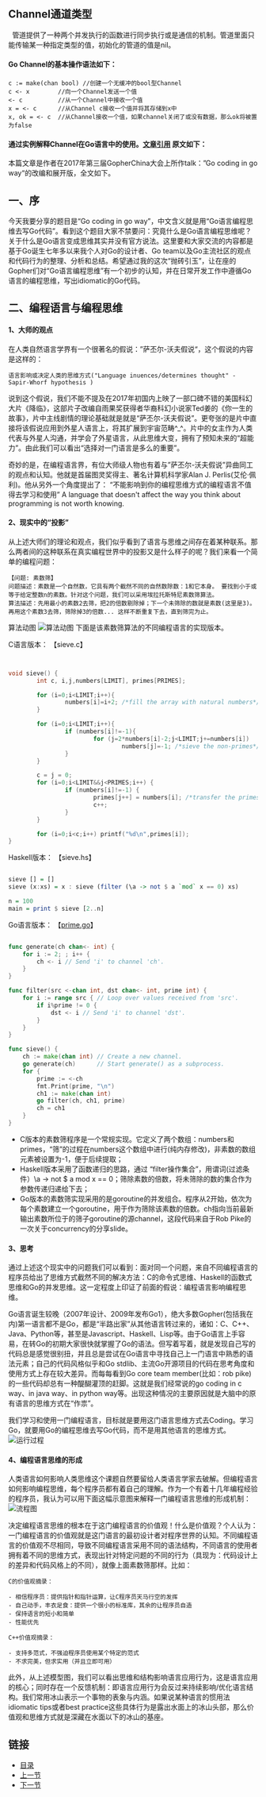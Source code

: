 ## Channel通道类型
&nbsp;&nbsp;管道提供了一种两个并发执行的函数进行同步执行或是通信的机制。管道里面只能传输某一种指定类型的值，初始化的管道的值是nil。

#### Go Channel的基本操作语法如下：

    c := make(chan bool) //创建一个无缓冲的bool型Channel 
    c <- x        //向一个Channel发送一个值
    <- c          //从一个Channel中接收一个值
    x = <- c      //从Channel c接收一个值并将其存储到x中
    x, ok = <- c  //从Channel接收一个值，如果channel关闭了或没有数据，那么ok将被置为false


#### 通过实例解释Channel在Go语言中的使用。[文章引用](https://studygolang.com/articles/9777) 原文如下：<br />

本篇文章是作者在2017年第三届GopherChina大会上所作talk：”Go coding in go way“的改编和展开版，全文如下。

## 一、序
今天我要分享的题目是“Go coding in go way”，中文含义就是用“Go语言编程思维去写Go代码”。看到这个题目大家不禁要问：究竟什么是Go语言编程思维呢？关于什么是Go语言变成思维其实并没有官方说法。这里要和大家交流的内容都是基于Go诞生七年多以来我个人对Go的设计者、Go team以及Go主流社区的观点和代码行为的整理、分析和总结。希望通过我的这次“抛砖引玉”，让在座的Gopher们对“Go语言编程思维”有一个初步的认知，并在日常开发工作中遵循Go语言的编程思维，写出idiomatic的Go代码。

## 二、编程语言与编程思维
#### 1、大师的观点
在人类自然语言学界有一个很著名的假说：”萨丕尔-沃夫假说“，这个假说的内容是这样的：

    语言影响或决定人类的思维方式("Language inuences/determines thought" - Sapir-Whorf hypothesis )

说到这个假说，我们不能不提及在2017年初国内上映了一部口碑不错的美国科幻大片《降临》，这部片子改编自雨果奖获得者华裔科幻小说家Ted姜的《你一生的故事》，片中主线剧情的理论基础就是就是“萨丕尔-沃夫假说”。更夸张的是片中直接将该假说应用到外星人语言上，将其扩展到宇宙范畴^_^。片中的女主作为人类代表与外星人沟通，并学会了外星语言，从此思维大变，拥有了预知未来的“超能力”。由此我们可以看出“选择对一门语言是多么的重要”。

奇妙的是，在编程语言界，有位大师级人物也有着与”萨丕尔-沃夫假说”异曲同工的观点和认知。他就是首届图灵奖得主、著名计算机科学家Alan J. Perlis(艾伦·佩利)。他从另外一个角度提出了：
    “不能影响到你的编程思维方式的编程语言不值得去学习和使用”
    A language that doesn't affect the way you think about programming is not worth knowing.

#### 2、现实中的“投影”
从上述大师们的理论和观点，我们似乎看到了语言与思维之间存在着某种联系。那么两者间的这种联系在真实编程世界中的投影又是什么样子的呢？我们来看一个简单的编程问题：
    
    【问题: 素数筛】
    问题描述：素数是一个自然数，它具有两个截然不同的自然数除数：1和它本身。 要找到小于或等于给定整数n的素数。针对这个问题，我们可以采用埃拉托斯特尼素数筛算法。
    算法描述：先用最小的素数2去筛，把2的倍数剔除掉；下一个未筛除的数就是素数(这里是3)。再用这个素数3去筛，筛除掉3的倍数... 这样不断重复下去，直到筛完为止。

算法动图
![算法动图](./Sieve_of_Eratosthenes_animation.gif)
下面是该素数筛算法的不同编程语言的实现版本。

C语言版本：
【sieve.c】
```C


void sieve() {
        int c, i,j,numbers[LIMIT], primes[PRIMES];

        for (i=0;i<LIMIT;i++){
                numbers[i]=i+2; /*fill the array with natural numbers*/
        }

        for (i=0;i<LIMIT;i++){
                if (numbers[i]!=-1){
                        for (j=2*numbers[i]-2;j<LIMIT;j+=numbers[i])
                                numbers[j]=-1; /*sieve the non-primes*/
                }
        }

        c = j = 0;
        for (i=0;i<LIMIT&&j<PRIMES;i++) {
                if (numbers[i]!=-1) {
                        primes[j++] = numbers[i]; /*transfer the primes to their own array*/
                        c++;
                }
        }

        for (i=0;i<c;i++) printf("%d\n",primes[i]);
}
```

Haskell版本：
【sieve.hs】

```haskell

sieve [] = []
sieve (x:xs) = x : sieve (filter (\a -> not $ a `mod` x == 0) xs)

n = 100
main = print $ sieve [2..n]
```

Go语言版本：
【[prime.go](https://github.com/sunnygocms/gobook/blob/master/src/go_lang_base/03/prime.go)】

```go

func generate(ch chan<- int) {
    for i := 2; ; i++ {
        ch <- i // Send 'i' to channel 'ch'.
    }
}

func filter(src <-chan int, dst chan<- int, prime int) {
    for i := range src { // Loop over values received from 'src'.
        if i%prime != 0 {
            dst <- i // Send 'i' to channel 'dst'.
        }
    }
}

func sieve() {
    ch := make(chan int) // Create a new channel.
    go generate(ch)      // Start generate() as a subprocess.
    for {
        prime := <-ch
        fmt.Print(prime, "\n")
        ch1 := make(chan int)
        go filter(ch, ch1, prime)
        ch = ch1
    }
}

```

- C版本的素数筛程序是一个常规实现。它定义了两个数组：numbers和primes，“筛”的过程在numbers这个数组中进行(纯内存修改)，非素数的数组元素被设置为-1，便于后续提取；
- Haskell版本采用了函数递归的思路，通过 “filter操作集合”，用谓词(过滤条件）\a -> not $ a mod x == 0；筛除素数的倍数，将未筛除的数的集合作为参数传递归递给下去；
- Go版本的素数筛实现采用的是goroutine的并发组合。程序从2开始，依次为每个素数建立一个goroutine，用于作为筛除该素数的倍数。ch指向当前最新输出素数所位于的筛子goroutine的源channel，这段代码来自于Rob Pike的一次关于concurrency的分享slide。

#### 3、思考
通过上述这个现实中的问题我们可以看到：面对同一个问题，来自不同编程语言的程序员给出了思维方式截然不同的解决方法：C的命令式思维、Haskell的函数式思维和Go的并发思维。这一定程度上印证了前面的假说：编程语言影响编程思维。

Go语言诞生较晚（2007年设计、2009年发布Go1），绝大多数Gopher(包括我在内)第一语言都不是Go，都是“半路出家”从其他语言转过来的，诸如：C、C++、Java、Python等，甚至是Javascript、Haskell、Lisp等。由于Go语言上手容易，在转Go的初期大家很快就掌握了Go的语法。但写着写着，就是发现自己写的代码总是感觉很别扭，并且总是尝试在Go语言中寻找自己上一门语言中熟悉的语法元素；自己的代码风格似乎和Go stdlib、主流Go开源项目的代码在思考角度和使用方式上存在较大差异。而每每看到Go core team member(比如：rob pike)的一些代码却总有一种醍醐灌顶的赶脚。这就是我们经常说的go coding in c way、in java way、in python way等。出现这种情况的主要原因就是大脑中的原有语言的思维方式在“作祟”。

我们学习和使用一门编程语言，目标就是要用这门语言思维方式去Coding。学习Go，就要用Go的编程思维去写Go代码，而不是用其他语言的思维方式。
![运行过程](./primesieve.gif)
#### 4、编程语言思维的形成
人类语言如何影响人类思维这个课题自然要留给人类语言学家去破解。但编程语言如何影响编程思维，每个程序员都有着自己的理解。作为一个有着十几年编程经验的程序员，我认为可以用下面这幅示意图来解释一门编程语言思维的形成机制：
![流程图](./language-influnce-model.png)

决定编程语言思维的根本在于这门编程语言的价值观！什么是价值观？个人认为：一门编程语言的价值观就是这门语言的最初设计者对程序世界的认知。不同编程语言的价值观不尽相同，导致不同编程语言采用不同的语法结构，不同语言的使用者拥有着不同的思维方式，表现出针对特定问题的不同的行为（具现为：代码设计上的差异和代码风格上的不同），就像上面素数筛那样。比如：
    
    C的价值观摘录：

    - 相信程序员：提供指针和指针运算，让C程序员天马行空的发挥
    - 自己动手，丰衣足食：提供一个很小的标准库，其余的让程序员自造
    - 保持语言的短小和简单
    - 性能优先

    C++价值观摘录：

    - 支持多范式，不强迫程序员使用某个特定的范式
    - 不求完美，但求实用（并且立即可用）



此外，从上述模型图，我们可以看出思维和结构影响语言应用行为，这是语言应用的核心；同时存在一个反馈机制：即语言应用行为会反过来持续影响/优化语言结构。我们常用冰山表示一个事物的表象与内涵。如果说某种语言的惯用法idiomatic tips或者best practice这些具体行为是露出水面上的冰山头部，那么价值观和思维方式就是深藏在水面以下的冰山的基座。
## 链接
- [目录](https://github.com/sunnygocms/gobook/blob/master/menu.md)
- [上一节](https://github.com/sunnygocms/gobook/blob/master/go_lang_base/03.8.md)
- [下一节](https://github.com/sunnygocms/gobook/blob/master/go_lang_base/03.10.md)